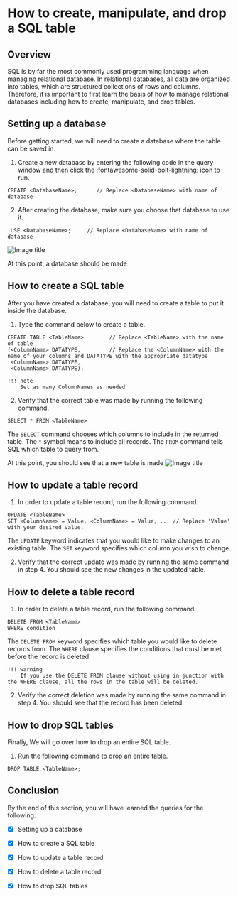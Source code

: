 # How to create, manipulate, and drop a SQL table



## Overview
SQL is by far the most commonly used programming language when managing relational database. In relational databases, all data are organized into tables, which are structured collections of rows and columns. Therefore, it is important to first learn the basis of how to manage relational databases including how to create, manipulate, and drop tables. 

## Setting up a database
Before getting started, we will need to create a database where the table can be saved in.

1. Create a new database by entering the following code in the query window and then click the :fontawesome-solid-bolt-lightning: icon to run. 
```
CREATE <DatabaseName>;      // Replace <DatabaseName> with name of database
```

2. After creating the database, make sure you choose that database to use it. 
```
 USE <DatabaseName>;     // Replace <DatabaseName> with name of database
```

![Image title](https://dummyimage.com/600x400/eee/aaa)

At this point, a database should be made 

## How to create a SQL table
After you have created a database, you will need to create a table to put it inside the database. 

1. Type the command below to create a table.
```
CREATE TABLE <TableName>        // Replace <TableName> with the name of table
(<ColumnName> DATATYPE,         // Replace the <ColumnName> with the name of your columns and DATATYPE with the appropriate datatype
 <ColumnName> DATATYPE,         
 <ColumnName> DATATYPE);
```

    !!! note
        Set as many ColumnNames as needed

2. Verify that the correct table was made by running the following command. 
```
SELECT * FROM <TableName>
```
The ```SELECT``` command chooses which columns to include in the returned table. The ```*``` symbol means to include all records. The ```FROM``` command tells SQL which table to query from.

At this point, you should see that a new table is made 
![Image title](https://dummyimage.com/600x400/eee/aaa)


## How to update a table record
1. In order to update a table record, run the following command.
```
UPDATE <TableName>
SET <ColumnName> = Value, <ColumnName> = Value, ... // Replace 'Value' with your desired value.  
```
The ```UPDATE``` keyword indicates that you would like to make changes to an existing table.
The ```SET``` keyword specifies which column you wish to change.

2. Verify that the correct update was made by running the same command in step 4. You should see the new changes in the updated table.

## How to delete a table record

1. In order to delete a table record, run the following command.
```
DELETE FROM <TableName>
WHERE condition
```
The ```DELETE FROM``` keyword specifies which table you would like to delete records from.
The ```WHERE``` clause specifies the conditions that must be met before the record is deleted.

    !!! warning
        If you use the DELETE FROM clause without using in junction with the WHERE clause, all the rows in the table will be deleted.

2. Verify the correct deletion was made by running the same command in step 4. You should see that the record has been deleted.

## How to drop SQL tables
Finally, We will go over how to drop an entire SQL table. 

1. Run the following command to drop an entire table.
```
DROP TABLE <TableName>;
```



## Conclusion
By the end of this section, you will have learned the queries for the following:

- [x] Setting up a database
- [x] How to create a SQL table
- [x] How to update a table record
- [x] How to delete a table record
- [x] How to drop SQL tables


